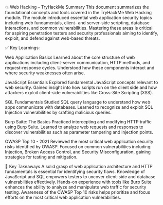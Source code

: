 💥 Web Hacking – TryHackMe Summary
This document summarizes the foundational concepts and tools covered in the TryHackMe Web Hacking module. The module introduced essential web application security topics including web fundamentals, client- and server-side scripting, database interactions, and common vulnerabilities. Mastering these areas is critical for aspiring penetration testers and security professionals aiming to identify, exploit, and defend against web-based threats.

✅ Key Learnings:

Web Application Basics
Learned about the core structure of web applications including client-server communication, HTTP methods, and request-response cycles.
Understood how these components interact and where security weaknesses often arise.

JavaScript Essentials
Explored fundamental JavaScript concepts relevant to web security.
Gained insight into how scripts run on the client side and how attackers exploit client-side vulnerabilities like Cross-Site Scripting (XSS).

SQL Fundamentals
Studied SQL query language to understand how web apps communicate with databases.
Learned to recognize and exploit SQL Injection vulnerabilities by crafting malicious queries.

Burp Suite: The Basics
Practiced intercepting and modifying HTTP traffic using Burp Suite.
Learned to analyze web requests and responses to discover vulnerabilities such as parameter tampering and injection points.

OWASP Top 10 - 2021
Reviewed the most critical web application security risks identified by OWASP.
Focused on common vulnerabilities including Injection, Broken Access Control, and Security Misconfiguration, gaining strategies for testing and mitigation.

🧠 Key Takeaways
A solid grasp of web application architecture and HTTP fundamentals is essential for identifying security flaws.
Knowledge of JavaScript and SQL empowers testers to uncover client-side and database vulnerabilities effectively.
Hands-on experience with tools like Burp Suite enhances the ability to analyze and manipulate web traffic for security testing.
Awareness of the OWASP Top 10 risks helps prioritize and focus efforts on the most critical web application vulnerabilities.